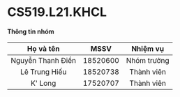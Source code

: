 # CS519.L21.KHCL
  
**Thông tin nhóm**

|    **Họ và tên**    |  **MSSV**  | **Nhiệm vụ**  |
|:-------------------:|:----------:|:-------------:|
|  Nguyễn Thanh Điền  |  18520600  |  Nhóm trưởng  |
|  Lê Trung Hiếu      |  18520738  |  Thành viên   |
|  K' Long            |  17520707  |  Thành viên   |
